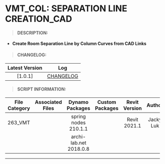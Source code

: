 # VMT_COL: SEPARATION LINE CREATION_CAD

> #### DESCRIPTION: 
- **Create Room Separation Line by Column Curves from CAD Links**

> #### CHANGELOG:

| Latest Version | Log |
| :-------: | :----: | 
|[1.0.1] | [CHANGELOG](/_vmt/changelog/VMT_COL_SeparationLineCreation_CAD.md) |

> #### SCRIPT INFORMATION: 

| File Category| Associated Files | Dynamo Packages | Custom Packages | Revit Version | Author | Reviewed By |
| :-------: | :----: | :---: | :---: | :---: | :---: | :---: |
| 263_VMT |  | spring nodes 210.1.1 | | Revit 2021.1 | Jacky Luk | |
|  |  | archi-lab.net 2018.0.8 |

----------------------------------------------------------------
<!-- > #### SCRIPT: 
<img src="./images/vmt/VMT_COL_SeparationLineCreation_CAD.png">


------------------------------------------------------------------------------

> #### DEMO:  -->
